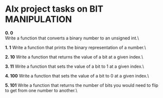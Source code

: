 # Alx project tasks on **BIT MANIPULATION**

**0. 0**\
Write a function that converts a binary number to an unsigned int.\

**1. 1**
Write a function that prints the binary representation of a number.\

**2. 10**
Write a function that returns the value of a bit at a given index.\

**3. 11**
Write a function that sets the value of a bit to 1 at a given index.\

**4. 100**
Write a function that sets the value of a bit to 0 at a given index.\

**5. 101**
Write a function that returns the number of bits you would need to flip to get from one number to another.\
